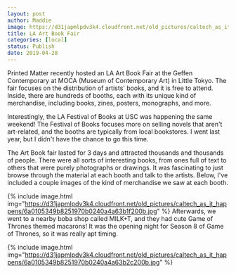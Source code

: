 ```yaml
---
layout: post
author: Maddie
image: https://d31japmlpdv3k4.cloudfront.net/old_pictures/caltech_as_it_happens/6a0105349b8251970b0240a4a63b23200b.jpg
title: LA Art Book Fair
categories: [local]
status: Publish
date: 2019-04-28
---
```


Printed Matter recently hosted an LA Art Book Fair at the Geffen Contemporary at MOCA (Museum of Contemporary Art) in Little Tokyo. The fair focuses on the distribution of artists' books, and it is free to attend. Inside, there are hundreds of booths, each with its unique kind of merchandise, including books, zines, posters, monographs, and more.

Interestingly, the LA Festival of Books at USC was happening the same weekend! The Festival of Books focuses more on selling novels that aren't art-related, and the booths are typically from local bookstores. I went last year, but I didn't have the chance to go this time.

The Art Book fair lasted for 3 days and attracted thousands and thousands of people. There were all sorts of interesting books, from ones full of text to others that were purely photographs or drawings. It was fascinating to just browse through the material at each booth and talk to the artists. Below, I've included a couple images of the kind of merchandise we saw at each booth.


{% include image.html img="https://d31japmlpdv3k4.cloudfront.net/old_pictures/caltech_as_it_happens/6a0105349b8251970b0240a4a63b1f200b.jpg" %}
Afterwards, we went to a nearby boba shop called MILK+T, and they had cute Game of Thrones themed macarons! It was the opening night for Season 8 of Game of Thrones, so it was really apt timing.


{% include image.html img="https://d31japmlpdv3k4.cloudfront.net/old_pictures/caltech_as_it_happens/6a0105349b8251970b0240a4a63b2c200b.jpg" %}
